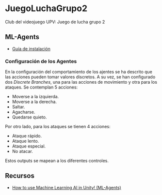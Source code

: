 # JuegoLuchaGrupo2
Club del videojuego UPV: Juego de lucha grupo 2

## ML-Agents

- [Guía de instalación](https://github.com/Unity-Technologies/ml-agents/blob/develop/docs/Installation.md)

### Configuración de los Agentes

En la configuración del comportamiento de los ajentes se ha descrito que las acciones pueden tomar valores discretos.
A su vez, se han configurado dos *Discrete Branches*, una para las acciones de movimiento y otra para los ataques.
Se contemplan 5 acciones:
- Moverse a la izquierda.
- Moverse a la derecha.
- Saltar.
- Agacharse.
- Quedarse quieto.

Por otro lado, para los ataques se tienen 4 acciones:
- Ataque rápido.
- Ataque lento.
- Ataque especial.
- No atacar.

Estos outputs se mapean a los diferentes controles.

## Recursos

- [How to use Machine Learning AI in Unity! (ML-Agents)](https://www.youtube.com/watch?v=zPFU30tbyKs)